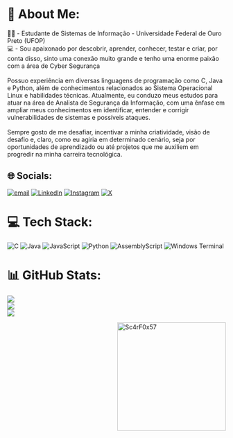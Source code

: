 # 💫 About Me:
👨‍💻 - Estudante de Sistemas de Informação - Universidade Federal de Ouro Preto (UFOP)<br>💻 - Sou apaixonado por descobrir, aprender, conhecer, testar e criar, por conta disso, sinto uma conexão muito grande e tenho uma enorme paixão com a área de Cyber Segurança<br><br>Possuo experiência em diversas linguagens de programação como C, Java e Python, além de conhecimentos relacionados ao Sistema Operacional Linux e habilidades técnicas. Atualmente, eu conduzo meus estudos para atuar na área de Analista de Segurança da Informação, com uma ênfase em ampliar meus conhecimentos em identificar, entender e corrigir vulnerabilidades de sistemas e possíveis ataques.<br><br>Sempre gosto de me desafiar, incentivar a minha criatividade, visão de desafio e, claro, como eu agiria em determinado cenário, seja por oportunidades de aprendizado ou até projetos que me auxiliem em progredir na minha carreira tecnológica.


## 🌐 Socials:
[![email](https://img.shields.io/badge/Email-D14836?logo=gmail&logoColor=white)](mailto:davi.abner57@gmail.com) [![LinkedIn](https://img.shields.io/badge/LinkedIn-%230077B5.svg?logo=linkedin&logoColor=white)](https://linkedin.com/in/daviabner57) [![Instagram](https://img.shields.io/badge/Instagram-%23E4405F.svg?logo=Instagram&logoColor=white)](https://instagram.com/davizim_abner)  [![X](https://img.shields.io/badge/X-black.svg?logo=X&logoColor=white)](https://x.com/davisonzinho)

# 💻 Tech Stack:
![C](https://img.shields.io/badge/c-%2300599C.svg?style=for-the-badge&logo=c&logoColor=white) ![Java](https://img.shields.io/badge/java-%23ED8B00.svg?style=for-the-badge&logo=openjdk&logoColor=white) ![JavaScript](https://img.shields.io/badge/javascript-%23323330.svg?style=for-the-badge&logo=javascript&logoColor=%23F7DF1E) ![Python](https://img.shields.io/badge/python-3670A0?style=for-the-badge&logo=python&logoColor=ffdd54) ![AssemblyScript](https://img.shields.io/badge/assembly%20script-%23000000.svg?style=for-the-badge&logo=assemblyscript&logoColor=white) ![Windows Terminal](https://img.shields.io/badge/Windows%20Terminal-%234D4D4D.svg?style=for-the-badge&logo=windows-terminal&logoColor=white)
# 📊 GitHub Stats:
![](https://github-readme-stats.vercel.app/api?username=Davizitos57&theme=transparent&hide_border=true&include_all_commits=true&count_private=false)<br/>
![](https://nirzak-streak-stats.vercel.app/?user=Davizitos57&theme=transparent&hide_border=true)<br/>
![](https://github-readme-stats.vercel.app/api/top-langs/?username=Davizitos57&theme=transparent&hide_border=true&include_all_commits=true&count_private=false&layout=compact)

<div> 
  <img align="right" alt="Sc4rF0x57" width = "250" src = "https://github.com/user-attachments/assets/e6afd66c-3700-4044-bad0-121cec553638">
</div>
